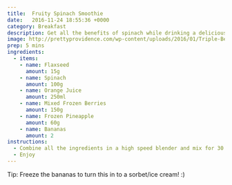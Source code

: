 ```yaml
---
title:  Fruity Spinach Smoothie
date:   2016-11-24 18:55:36 +0000
category: Breakfast
description: Get all the benefits of spinach while drinking a delicious fruity smoothie
image: http://prettyprovidence.com/wp-content/uploads/2016/01/Triple-Berry-Smoothie-1-400x400.jpg
prep: 5 mins
ingredients:
  - items:
    - name: Flaxseed
      amount: 15g
    - name: Spinach
      amount: 100g
    - name: Orange Juice
      amount: 250ml
    - name: Mixed Frozen Berries
      amount: 150g
    - name: Frozen Pineapple
      amount: 60g
    - name: Bananas
      amount: 2
instructions:
  - Combine all the ingredients in a high speed blender and mix for 30 - 40 seconds
  - Enjoy
---
```

Tip: Freeze the bananas to turn this in to a sorbet/ice cream! :)
